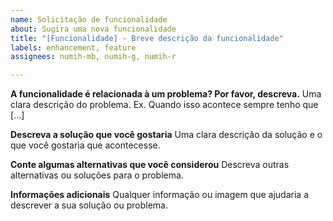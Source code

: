 ```yaml
---
name: Solicitação de funcionalidade
about: Sugira uma nova funcionalidade
title: "[Funcionalidade] - Breve descrição da funcionalidade"
labels: enhancement, feature
assignees: numih-mb, numih-g, numih-r

---
```


**A funcionalidade é relacionada à um problema? Por favor, descreva.**
Uma clara descrição do problema. Ex. Quando isso acontece sempre tenho que [...]

**Descreva a solução que você gostaria**
Uma clara descrição da solução e o que você gostaria que acontecesse.

**Conte algumas alternativas que você considerou**
Descreva outras alternativas ou soluções para o problema.

**Informações adicionais**
Qualquer informação ou imagem que ajudaria a descrever a sua solução ou problema.
